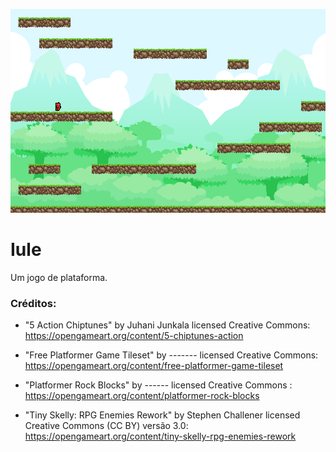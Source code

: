 ![iule](image/imagem_jogo.png)

# Iule
Um jogo de plataforma.

### Créditos:

* "5 Action Chiptunes" by Juhani Junkala licensed  Creative Commons: https://opengameart.org/content/5-chiptunes-action  

* "Free Platformer Game Tileset" by ------- licensed  Creative Commons: https://opengameart.org/content/free-platformer-game-tileset  

* "Platformer Rock Blocks" by ------ licensed  Creative Commons : https://opengameart.org/content/platformer-rock-blocks  

* "Tiny Skelly: RPG Enemies Rework" by Stephen Challener licensed  Creative Commons (CC BY) versão 3.0: https://opengameart.org/content/tiny-skelly-rpg-enemies-rework  


